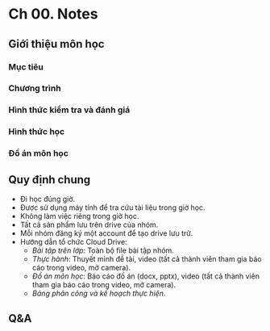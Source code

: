 # Ch 00. Notes

## Giới thiệu môn học

### Mục tiêu

### Chương trình

### Hình thức kiểm tra và đánh giá

### Hình thức học

### Đồ án môn học

## Quy định chung

- Đi học đúng giờ.
- Được sử dụng máy tính để tra cứu tài liệu trong giờ học.
- Không làm việc riêng trong giờ học.
- Tất cả sản phẩm lưu trên drive của nhóm.
- Mỗi nhóm đăng ký một account để tạo drive lưu trữ.
- Hướng dẫn tổ chức Cloud Drive:
    - *Bài tập trên lớp*: Toàn bộ file bài tập nhóm.
    - *Thực hành*: Thuyết minh đề tài, video (tất cả thành viên tham gia báo cáo trong video, mở camera).
    - *Đồ án môn học*: Báo cáo đồ án (docx, pptx), video (tất cả thành viên tham gia báo cáo trong video, mở camera).
    - *Bảng phân công và kế hoạch thực hiện*.

## Q&A


